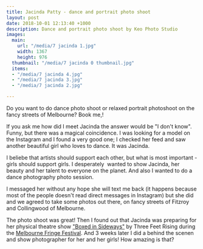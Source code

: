 ```yaml
---
title: Jacinda Patty - dance and portrait photo shoot
layout: post
date: 2018-10-01 12:13:40 +1000
description: Dance and portrait photo shoot by Keo Photo Studio
images:
  main: 
    url: "/media/7 jacinda 1.jpg"
    width: 1367
    height: 976
  thumbnail: "/media/7 jacinda 0 thumbnail.jpg"
  items:
  - "/media/7 jacinda 4.jpg"
  - "/media/7 jacinda 3.jpg"
  - "/media/7 jacinda 2.jpg"

---
```

Do you want to do dance photo shoot or relaxed portrait photoshoot on the fancy streets of Melbourne? Book me,!

If you ask me how did I meet Jacinda the answer would be "I don't know". Funny, but there was a magical coincidence. I was looking for a model on the Instagram and I found a very good one; I checked her feed and saw another beautiful girl who loves to dance. It was Jacinda.

I beliebe that artists should support each other, but what is most important - girls should support girls. I desperately   wanted to show Jacinda, her beauty and her talent to everyone on the planet. And also I wanted to do a dance photography photo session.

I messaged her without any hope she will text me back (it happens because most of the people doesn't read direct messages in Instagram) but she did and we agreed to take some photos out there, on fancy streets of Fitzroy and Collingwood of Melbourne.

The photo shoot was great! Then I found out that Jacinda was preparing for her physical theatre show ["Boxed in Sideways"](https://melbournefringe.com.au/event/boxed-in-sideways/) by Three Feet Rising during the [Melbourne Fringe Festival](https://melbournefringe.com.au/). And 3 weeks later I did a behind the scenen and show photographer for her and her girls! How amazing is that?
